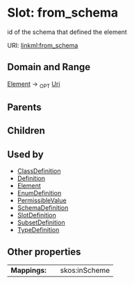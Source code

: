 
# Slot: from_schema


id of the schema that defined the element

URI: [linkml:from_schema](https://w3id.org/linkml/from_schema)


## Domain and Range

[Element](Element.md) ->  <sub>OPT</sub> [Uri](types/Uri.md)

## Parents


## Children


## Used by

 * [ClassDefinition](ClassDefinition.md)
 * [Definition](Definition.md)
 * [Element](Element.md)
 * [EnumDefinition](EnumDefinition.md)
 * [PermissibleValue](PermissibleValue.md)
 * [SchemaDefinition](SchemaDefinition.md)
 * [SlotDefinition](SlotDefinition.md)
 * [SubsetDefinition](SubsetDefinition.md)
 * [TypeDefinition](TypeDefinition.md)

## Other properties

|  |  |  |
| --- | --- | --- |
| **Mappings:** | | skos:inScheme |

